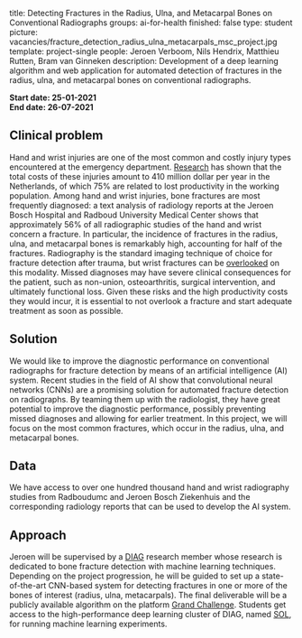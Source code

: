 title: Detecting Fractures in the Radius, Ulna, and Metacarpal Bones on Conventional Radiographs
groups: ai-for-health
finished: false
type: student
picture: vacancies/fracture_detection_radius_ulna_metacarpals_msc_project.jpg
template: project-single
people: Jeroen Verboom, Nils Hendrix, Matthieu Rutten, Bram van Ginneken
description: Development of a deep learning algorithm and web application for automated detection of fractures in the radius, ulna, and metacarpal bones on conventional radiographs. 

**Start date: 25-01-2021** <br>
**End date: 26-07-2021**

## Clinical problem
Hand and wrist injuries are one of the most common and costly injury types encountered at the emergency department. [Research](https://www.injuryjournal.com/article/S0020-1383(16)30147-4/fulltext) has shown that the total costs of these injuries amount to 410 million dollar per year in the Netherlands, of which 75% are related to lost productivity in the working population. Among hand and wrist injuries, bone fractures are most frequently diagnosed: a text analysis of radiology reports at the Jeroen Bosch Hospital and Radboud University Medical Center shows that approximately 56% of all radiographic studies of the hand and wrist concern a fracture. In particular, the incidence of fractures in the radius, ulna, and metacarpal bones is remarkably high, accounting for half of the fractures. Radiography is the standard imaging technique of choice for fracture detection after trauma, but wrist fractures can be [overlooked](https://link.springer.com/article/10.1007%2Fs10140-014-1278-1) on this modality. Missed diagnoses may have severe clinical consequences for the patient, such as non-union, osteoarthritis, surgical intervention, and ultimately functional loss. Given these risks and the high productivity costs they would incur, it is essential to not overlook a fracture and start adequate treatment as soon as possible.   

## Solution 
We would like to improve the diagnostic performance on conventional radiographs for fracture detection by means of an artificial intelligence (AI) system. Recent studies in the field of AI show that convolutional neural networks (CNNs) are a promising solution for automated fracture detection on radiographs. By teaming them up with the radiologist, they have great potential to improve the diagnostic performance, possibly preventing missed diagnoses and allowing for earlier treatment. In this project, we will focus on the most common fractures, which occur in the radius, ulna, and metacarpal bones. 

## Data
We have access to over one hundred thousand hand and wrist radiography studies from Radboudumc and Jeroen Bosch Ziekenhuis and the corresponding radiology reports that can be used to develop the AI system.

## Approach
Jeroen will be supervised by a [DIAG](https://www.diagnijmegen.nl/) research member whose research is dedicated to bone fracture detection with machine learning techniques. Depending on the project progression, he will be guided to set up a state-of-the-art CNN-based system for detecting fractures in one or more of the bones of interest (radius, ulna, metacarpals). The final deliverable will be a publicly available algorithm on the platform [Grand Challenge](https://grand-challenge.org/algorithms/). Students get access to the high-performance deep learning cluster of DIAG, named [SOL](https://rtc.diagnijmegen.nl/software/sol/), for running machine learning experiments.  
